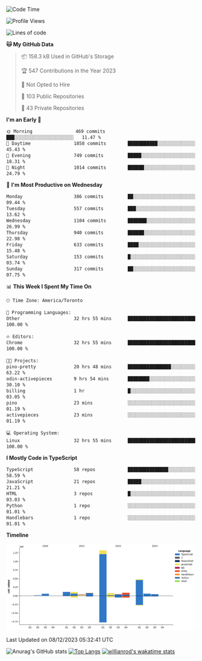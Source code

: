 <!--START_SECTION:waka-->
![Code Time](http://img.shields.io/badge/Code%20Time-870%20hrs%204%20mins-blue)

![Profile Views](http://img.shields.io/badge/Profile%20Views-0-blue)

![Lines of code](https://img.shields.io/badge/From%20Hello%20World%20I%27ve%20Written-2.5%20million%20lines%20of%20code-blue)

**🐱 My GitHub Data** 

> 📦 158.3 kB Used in GitHub's Storage 
 > 
> 🏆 547 Contributions in the Year 2023
 > 
> 🚫 Not Opted to Hire
 > 
> 📜 103 Public Repositories 
 > 
> 🔑 43 Private Repositories 
 > 
**I'm an Early 🐤** 

```text
🌞 Morning                469 commits         ███░░░░░░░░░░░░░░░░░░░░░░   11.47 % 
🌆 Daytime                1858 commits        ███████████░░░░░░░░░░░░░░   45.43 % 
🌃 Evening                749 commits         █████░░░░░░░░░░░░░░░░░░░░   18.31 % 
🌙 Night                  1014 commits        ██████░░░░░░░░░░░░░░░░░░░   24.79 % 
```
📅 **I'm Most Productive on Wednesday** 

```text
Monday                   386 commits         ██░░░░░░░░░░░░░░░░░░░░░░░   09.44 % 
Tuesday                  557 commits         ███░░░░░░░░░░░░░░░░░░░░░░   13.62 % 
Wednesday                1104 commits        ███████░░░░░░░░░░░░░░░░░░   26.99 % 
Thursday                 940 commits         ██████░░░░░░░░░░░░░░░░░░░   22.98 % 
Friday                   633 commits         ████░░░░░░░░░░░░░░░░░░░░░   15.48 % 
Saturday                 153 commits         █░░░░░░░░░░░░░░░░░░░░░░░░   03.74 % 
Sunday                   317 commits         ██░░░░░░░░░░░░░░░░░░░░░░░   07.75 % 
```


📊 **This Week I Spent My Time On** 

```text
🕑︎ Time Zone: America/Toronto

💬 Programming Languages: 
Other                    32 hrs 55 mins      █████████████████████████   100.00 % 

🔥 Editors: 
Chrome                   32 hrs 55 mins      █████████████████████████   100.00 % 

🐱‍💻 Projects: 
pino-pretty              20 hrs 48 mins      ████████████████░░░░░░░░░   63.22 % 
odin-activepieces        9 hrs 54 mins       ████████░░░░░░░░░░░░░░░░░   30.10 % 
billing                  1 hr                █░░░░░░░░░░░░░░░░░░░░░░░░   03.05 % 
pino                     23 mins             ░░░░░░░░░░░░░░░░░░░░░░░░░   01.19 % 
activepieces             23 mins             ░░░░░░░░░░░░░░░░░░░░░░░░░   01.19 % 

💻 Operating System: 
Linux                    32 hrs 55 mins      █████████████████████████   100.00 % 
```

**I Mostly Code in TypeScript** 

```text
TypeScript               58 repos            ███████████████░░░░░░░░░░   58.59 % 
JavaScript               21 repos            █████░░░░░░░░░░░░░░░░░░░░   21.21 % 
HTML                     3 repos             █░░░░░░░░░░░░░░░░░░░░░░░░   03.03 % 
Python                   1 repo              ░░░░░░░░░░░░░░░░░░░░░░░░░   01.01 % 
Handlebars               1 repo              ░░░░░░░░░░░░░░░░░░░░░░░░░   01.01 % 
```



**Timeline**

![Lines of Code chart](https://raw.githubusercontent.com/wise-introvert/wise-introvert/master/assets/bar_graph.png)


 Last Updated on 08/12/2023 05:32:41 UTC
<!--END_SECTION:waka-->

![Anurag's GitHub stats](https://github-readme-stats.vercel.app/api?username=wise-introvert&count_private=true&show_icons=true)
[![Top Langs](https://github-readme-stats.vercel.app/api/top-langs/?username=wise-introvert&langs_count=10)](https://github.com/anuraghazra/github-readme-stats)
[![willianrod's wakatime stats](https://github-readme-stats.vercel.app/api/wakatime?username=wiseintrovert)](https://github.com/anuraghazra/github-readme-stats)
